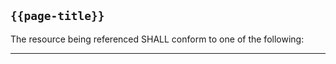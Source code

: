 ## `{{page-title}}`

The resource being referenced SHALL conform to one of the following:

<!--
- {{pagelink:Profile-Device}}
- {{pagelink:Profile-Practitioner}}
- {{pagelink:Profile-PractitionerRole}}
-->

---
